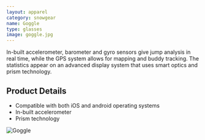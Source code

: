 ```yaml
---
layout: apparel
category: snowgear
name: Goggle
type: glasses
image: goggle.jpg
---
```


In-built accelerometer, barometer and gyro sensors give jump analysis in real time, while the GPS system allows for mapping and buddy tracking. The statistics appear on an advanced display system that uses smart optics and prism technology.

## Product Details

- Compatible with both iOS and android operating systems
- In-built accelerometer
- Prism technology

![Goggle](http://es.ubergizmo.com/wp-content/uploads/2012/11/oakley.jpg)

